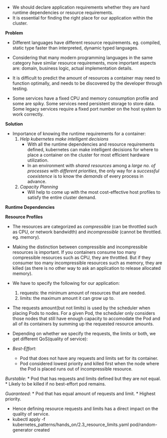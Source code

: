 * We should declare application requirements whether they are hard runtime dependencies or resource requirements.
* It is essential for finding the right place for our application within the cluster.

**Problem**
* Different languages have different resource requirements. eg. compiled, static type faster than interpreted, dynamic typed languages.
* Considering that many modern programming languages in the same category have similar resource requirements, more important aspects are: domain, business logic, actual implementation details.

* It is difficult to predict the amount of resources a container may need to function optimally, and needs to be discovered by the developer through testing.
* Some services have a fixed CPU and memory consumption profile and some are spiky. Some services need persistent storage to store data. Some legacy services require a fixed port number on the host system to work correctly.

**Solution**
* Importance of knowing the runtime requirements for a container:
    1. *Help kubernetes make intelligent decisions*
        * With all the runtime dependencies and resource requirements defined, kubernetes can make intelligent decisions for where to place a container on the cluster for most efficient hardware utilization. 
        * In an environment with *shared resources* among a *large no. of processes* with *different priorities*, the only way for a *successful coexistence* is to know the *demands* of every process in advance.
    2. *Capacity Planning*
        * Will help to come up with the most cost-effective host profiles to satisfy the entire cluster demand.

**Runtime Dependencies**

**Resource Profiles**
* The resources are categorized as *compressible* (can be throttled such as CPU, or network bandwidth) and *incompressible* (cannot be throttled. eg. memory).
* Making the distinction between compressible and incompressible resources is important. If you containers consume too many compressible resources such as CPU, they are throttled. But if they consumer too many incompressible resources such as memory, they are killed (as there is no other way to ask an application to release allocated memory).

* We have to specify the following for our application:
    1. requests: the minimum amount of resources that are needed.
    2. limits: the maximum amount it can grow up to.

* The requests amount(but not limits) is used by the scheduler when placing Pods to nodes. For a given Pod, the scheduler only considers those nodes that still have enough capacity to accomodate the Pod and all of its containers by summing up the requested resource amounts.

* Depending on whether we specify the requests, the limits or both, we get different QoS(quality of service):

* *Best-Effort*: 
    * Pod that does not have any requests and limits set for its container.
    * Pod considered lowest priority and killed first when the node where the Pod is placed runs out of incompressible resource.

*Burstable*:
    * Pod that has requests and limits defined but they are not equal.
    * Likely to be killed if no best-effort pod remains.

*Guaranteed*:
    * Pod that has equal amount of requests and limit.
    * Highest priority.

* Hence defining resource requests and limits has a direct impact on the quality of service.
* kubectl apply -f kubernetes_patterns/hands_on/2.3_resource_limits.yaml
    pod/random-generator created
